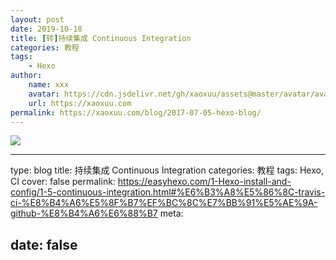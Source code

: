 ```yaml
---
layout: post
date: 2019-10-18
title: [转]持续集成 Continuous Integration
categories: 教程
tags: 
	- Hexo
author:
    name: xxx
    avatar: https://cdn.jsdelivr.net/gh/xaoxuu/assets@master/avatar/avatar.png
    url: https://xaoxuu.com
permalink: https://xaoxuu.com/blog/2017-07-05-hexo-blog/
---
```


![](https://img.vim-cn.com/d9/a9af7dc49fc0af8ca3e6dd2450a2f7095a87db.png)

<!--more-->

---
type: blog
title: 持续集成 Continuous Integration
categories: 教程
tags: Hexo, CI
cover: false
permalink: https://easyhexo.com/1-Hexo-install-and-config/1-5-continuous-integration.html#%E6%B3%A8%E5%86%8C-travis-ci-%E8%B4%A6%E5%8F%B7%EF%BC%8C%E7%BB%91%E5%AE%9A-github-%E8%B4%A6%E6%88%B7
meta:

  date: false
---